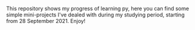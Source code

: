 This repository shows my progress of learning py, here you can find some simple mini-projects I've dealed with during my studying period, starting from 28 September 2021. Enjoy!
